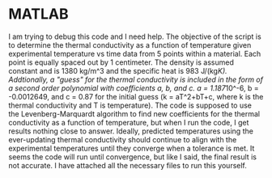 # MATLAB
I am trying to debug this code and I need help. The objective of the script is to determine the thermal conductivity as a function of temperature given experimental temperature vs time data from 5 points within a material. Each point is equally spaced out by 1 centimeter. The density is assumed constant and is 1380 kg/m^3 and the specific heat is 983 J/(kg*K). Addtionally, a "guess" for the thermal conductivity is included in the form of a second order polynomial with coefficients a, b, and c. a = 1.187*10^-6, b = -0.0012649, and c = 0.87 for the initial guess (k = aT^2+bT+c, where k is the thermal conductivity and T is temperature). The code is supposed to use the Levenberg-Marquardt algorithm to find new coefficients for the thermal conductivity as a function of temperature, but when I run the code, I get results nothing close to answer. Ideally, predicted temperatures using the ever-updating thermal conductivity should continue to align with the experimental temperatures until they converge when a tolerance is met. It seems the code will run until convergence, but like I said, the final result is not accurate. I have attached all the necessary files to run this yourself. 
